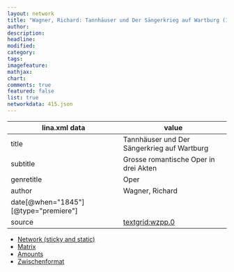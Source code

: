```yaml
---
layout: network
title: "Wagner, Richard: Tannhäuser und Der Sängerkrieg auf Wartburg (1845)"
author:
description:
headline:
modified:
category:
tags:
imagefeature: 
mathjax: 
chart: 
comments: true
featured: false
list: true
networkdata: 415.json
---
```

lina.xml data  | value
------------- | -------------
title|Tannhäuser und Der Sängerkrieg auf Wartburg
subtitle|Grosse romantische Oper in drei Akten
genretitle|Oper
author|Wagner, Richard
date[@when="1845"][@type="premiere"]|
source|[textgrid:wzpp.0](https://textgridlab.org/1.0/tgcrud-public/rest/textgrid:wzpp.0/data)



* [Network (sticky and static)](/linas/network415)
* [Matrix](/linas/matrix415)
* [Amounts](/linas/amount415)
* [Zwischenformat](/linas/lina415 )
